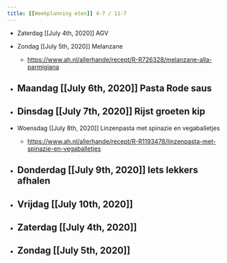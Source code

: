 ```yaml
---
title: [[Weekplanning eten]] 4-7 / 11-7
---
```


- Zaterdag [[July 4th, 2020]] AGV

- Zondag  [[July 5th, 2020]] Melanzane
	 - https://www.ah.nl/allerhande/recept/R-R726328/melanzane-alla-parmigiana

- Maandag [[July 6th, 2020]] Pasta Rode saus
	 - 

- Dinsdag [[July 7th, 2020]] Rijst groeten kip
	 - 

- Woensdag [[July 8th, 2020]] Lin­zen­pas­ta met spi­na­zie en ve­ga­bal­le­tjes
	 - https://www.ah.nl/allerhande/recept/R-R1193478/linzenpasta-met-spinazie-en-vegaballetjes

- Donderdag [[July 9th, 2020]] Iets lekkers afhalen
	 - 

- Vrijdag [[July 10th, 2020]] 
	 - 

- Zaterdag [[July 4th, 2020]]
	 - 

- Zondag [[July 5th, 2020]]
	 - 
